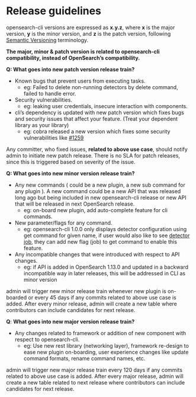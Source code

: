 # Release guidelines


opensearch-cli versions are expressed as **x.y.z**, where **x** is the major version, **y** is the minor version, and **z** is the patch version, following [Semantic Versioning](https://semver.org/) terminology. 

**The major, minor & patch version is related to opensearch-cli compatibility, instead of OpenSearch’s compatibility.**


**Q: What goes into new patch version release train?**

* Known bugs that prevent users from executing tasks. 
    * eg: Failed to delete non-running detectors by delete command, failed to handle error.
* Security vulnerabilities. 
    * eg: leaking user credentials, insecure interaction with components.
* cli’s dependency is updated with new patch version which fixes bugs and security issues that affect your feature. (Treat your dependent library as your library)
    * eg: cobra released a new version which fixes some security vulnerabilities like [#1259](https://github.com/spf13/cobra/pull/1259)

Any committer, who fixed issues, **related to above use case**, should notify admin to initiate new patch release. There is no SLA for patch releases, since this is triggered based on severity of the issue.



**Q: What goes into new minor version release train?**

* Any new commands ( could be a new plugin, a new sub command for any plugin ). A new command could be a new API that was released long ago but being included in new opensearch-cli release or new API that will be  released in next OpenSearch release.
    * eg: on-board new plugin, add auto-complete feature for cli commands.
* New parameter/flags for any command.
    * eg: opensearch-cli 1.0.0 only displays detector configuration using get command for given name, if user would also like to see [detector job](https://opendistro.github.io/for-elasticsearch-docs/docs/ad/api/#get-detector), they can add new flag (job) to get command to enable this feature.
* Any incompatible changes that were introduced with respect to API changes.
    * eg: if API is added in OpenSearch 1.13.0 and updated in a backward incompatible way in later releases, this will be addressed in CLI as minor version

admin will trigger new minor release train whenever new plugin is on-boarded or every 45 days if any commits related to above use case is added. After every minor release, admin will create a new table where contributors can include candidates for next release.



**Q**: **What goes into new major version release train?**

* Any changes related to framework or addition of new component with respect to opensearch-cli.
    * eg: Use new rest library (networking layer), framework re-design to ease new plugin on-boarding, user experience changes like update command formats, rename command names, etc. 

admin will trigger new major release train every 120 days if any commits related to above use case is added. After every major release, admin will create a new table related to next release where contributors can include candidates for next release.


